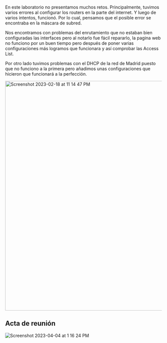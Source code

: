 En este laboratorio no presentamos muchos retos. Principalmente, tuvimos varios errores al configurar los routers en la parte del internet. Y luego de varios intentos, funcionó. Por lo cual, pensamos que el posible error se encontraba en la máscara de subred.

Nos encontramos con problemas del enrutamiento que no estaban bien configuradas las interfaces pero al notarlo fue fácil repararlo, la pagina web no funciono por un buen tiempo pero después de poner varias configuraciones más logramos que funcionara y así comprobar las Access List.

Por otro lado tuvimos problemas con el DHCP de la red de Madrid puesto que no funciono a la primera pero añadimos unas configuraciones que hicieron que funcionará a la perfección.

<img width="739" alt="Screenshot 2023-02-18 at 11 14 47 PM" src="https://user-images.githubusercontent.com/93276000/219921819-41d4e764-9389-4b16-be65-9c15db2a16e7.png">

## Acta de reunión

![Screenshot 2023-04-04 at 1 16 24 PM](https://user-images.githubusercontent.com/93276000/229882104-5c5d4630-2c20-4d47-956e-3523aec8455c.png)
